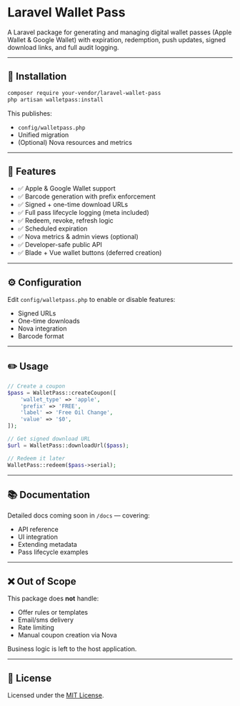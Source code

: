 # Laravel Wallet Pass

A Laravel package for generating and managing digital wallet passes (Apple Wallet & Google Wallet) with expiration, redemption, push updates, signed download links, and full audit logging.

---

## 🔧 Installation

```bash
composer require your-vendor/laravel-wallet-pass
php artisan walletpass:install
```

This publishes:
- `config/walletpass.php`
- Unified migration
- (Optional) Nova resources and metrics

---

## 🚀 Features

- ✅ Apple & Google Wallet support
- ✅ Barcode generation with prefix enforcement
- ✅ Signed + one-time download URLs
- ✅ Full pass lifecycle logging (meta included)
- ✅ Redeem, revoke, refresh logic
- ✅ Scheduled expiration
- ✅ Nova metrics & admin views (optional)
- ✅ Developer-safe public API
- ✅ Blade + Vue wallet buttons (deferred creation)

---

## ⚙️ Configuration

Edit `config/walletpass.php` to enable or disable features:
- Signed URLs
- One-time downloads
- Nova integration
- Barcode format

---

## ✏️ Usage

```php
// Create a coupon
$pass = WalletPass::createCoupon([
    'wallet_type' => 'apple',
    'prefix' => 'FREE',
    'label' => 'Free Oil Change',
    'value' => '$0',
]);

// Get signed download URL
$url = WalletPass::downloadUrl($pass);

// Redeem it later
WalletPass::redeem($pass->serial);
```

---

## 📚 Documentation

Detailed docs coming soon in `/docs` — covering:
- API reference
- UI integration
- Extending metadata
- Pass lifecycle examples

---

## ❌ Out of Scope

This package does **not** handle:
- Offer rules or templates
- Email/sms delivery
- Rate limiting
- Manual coupon creation via Nova

Business logic is left to the host application.

---

## 🪪 License

Licensed under the [MIT License](LICENSE).